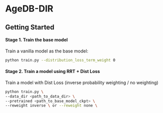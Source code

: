 # AgeDB-DIR

## Getting Started

#### Stage 1. Train the base model
Train a vanilla model as the base model: 
```bash
python train.py --distribution_loss_term_weight 0
```

#### Stage 2. Train a model using RRT + Dist Loss
Train a model with Dist Loss (inverse probability weighting / no weighting)
```bash
python train.py \
--data_dir <path_to_data_dir> \
--pretrained <path_to_base_model_ckpt> \
--reweight inverse \ or --reweight none \
